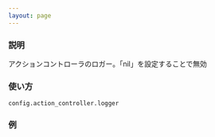 ```yaml
---
layout: page
---
```

### 説明
アクションコントローラのロガー。「nil」を設定することで無効

### 使い方
    config.action_controller.logger

### 例